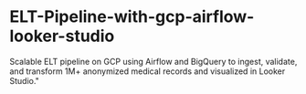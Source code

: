 # ELT-Pipeline-with-gcp-airflow-looker-studio
Scalable ELT pipeline on GCP using Airflow and BigQuery to ingest, validate, and transform 1M+ anonymized medical records and visualized in Looker Studio."
